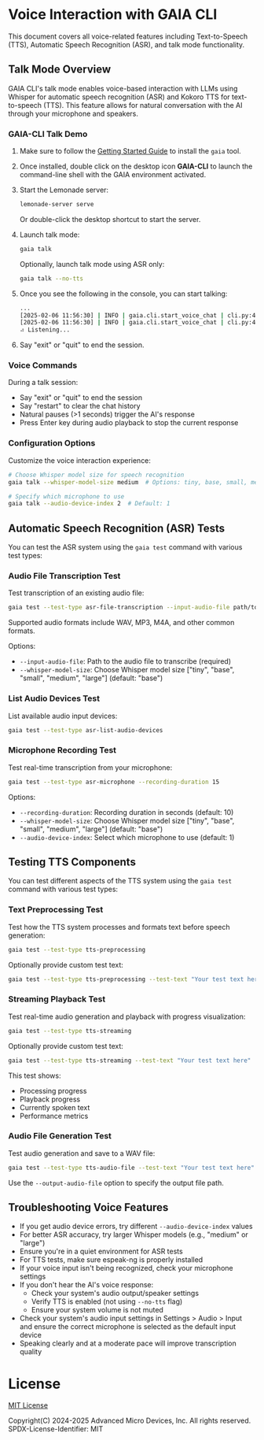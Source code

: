 # Voice Interaction with GAIA CLI

This document covers all voice-related features including Text-to-Speech (TTS), Automatic Speech Recognition (ASR), and talk mode functionality.

## Talk Mode Overview
GAIA CLI's talk mode enables voice-based interaction with LLMs using Whisper for automatic speech recognition (ASR) and Kokoro TTS for text-to-speech (TTS). This feature allows for natural conversation with the AI through your microphone and speakers.

### GAIA-CLI Talk Demo

1. Make sure to follow the [Getting Started Guide](../README.md#getting-started-guide) to install the `gaia` tool.

1. Once installed, double click on the desktop icon **GAIA-CLI** to launch the command-line shell with the GAIA environment activated.

1. Start the Lemonade server:
   ```bash
   lemonade-server serve
   ```
   Or double-click the desktop shortcut to start the server.

1. Launch talk mode:
   ```bash
   gaia talk
   ```
   Optionally, launch talk mode using ASR only:
   ```bash
   gaia talk --no-tts
   ```

1. Once you see the following in the console, you can start talking:
   ```bash
   ...
   [2025-02-06 11:56:30] | INFO | gaia.cli.start_voice_chat | cli.py:421 | Starting audio processing thread...
   [2025-02-06 11:56:30] | INFO | gaia.cli.start_voice_chat | cli.py:427 | Listening for voice input...
   ⠴ Listening...
   ```

1. Say "exit" or "quit" to end the session.

### Voice Commands
During a talk session:
- Say "exit" or "quit" to end the session
- Say "restart" to clear the chat history
- Natural pauses (>1 seconds) trigger the AI's response
- Press Enter key during audio playback to stop the current response

### Configuration Options
Customize the voice interaction experience:
```bash
# Choose Whisper model size for speech recognition
gaia talk --whisper-model-size medium  # Options: tiny, base, small, medium, large

# Specify which microphone to use
gaia talk --audio-device-index 2  # Default: 1
```

## Automatic Speech Recognition (ASR) Tests
You can test the ASR system using the `gaia test` command with various test types:

### Audio File Transcription Test
Test transcription of an existing audio file:
```bash
gaia test --test-type asr-file-transcription --input-audio-file path/to/audio.wav
```
Supported audio formats include WAV, MP3, M4A, and other common formats.

Options:
- `--input-audio-file`: Path to the audio file to transcribe (required)
- `--whisper-model-size`: Choose Whisper model size ["tiny", "base", "small", "medium", "large"] (default: "base")

### List Audio Devices Test
List available audio input devices:
```bash
gaia test --test-type asr-list-audio-devices
```

### Microphone Recording Test
Test real-time transcription from your microphone:
```bash
gaia test --test-type asr-microphone --recording-duration 15
```
Options:
- `--recording-duration`: Recording duration in seconds (default: 10)
- `--whisper-model-size`: Choose Whisper model size ["tiny", "base", "small", "medium", "large"] (default: "base")
- `--audio-device-index`: Select which microphone to use (default: 1)

## Testing TTS Components
You can test different aspects of the TTS system using the `gaia test` command with various test types:

### Text Preprocessing Test
Test how the TTS system processes and formats text before speech generation:

```bash
gaia test --test-type tts-preprocessing
```
Optionally provide custom test text:
```bash
gaia test --test-type tts-preprocessing --test-text "Your test text here"
```

### Streaming Playback Test
Test real-time audio generation and playback with progress visualization:
```bash
gaia test --test-type tts-streaming
```
Optionally provide custom test text:
```bash
gaia test --test-type tts-streaming --test-text "Your test text here"
```
This test shows:
- Processing progress
- Playback progress
- Currently spoken text
- Performance metrics

### Audio File Generation Test
Test audio generation and save to a WAV file:
```bash
gaia test --test-type tts-audio-file --test-text "Your test text here" --output-audio-file ./test_output.wav
```
Use the `--output-audio-file` option to specify the output file path.

## Troubleshooting Voice Features
- If you get audio device errors, try different `--audio-device-index` values
- For better ASR accuracy, try larger Whisper models (e.g., "medium" or "large")
- Ensure you're in a quiet environment for ASR tests
- For TTS tests, make sure espeak-ng is properly installed
- If your voice input isn't being recognized, check your microphone settings
- If you don't hear the AI's voice response:
  - Check your system's audio output/speaker settings
  - Verify TTS is enabled (not using `--no-tts` flag)
  - Ensure your system volume is not muted
- Check your system's audio input settings in Settings > Audio > Input and ensure the correct microphone is selected as the default input device
- Speaking clearly and at a moderate pace will improve transcription quality

# License

[MIT License](../LICENSE.md)

Copyright(C) 2024-2025 Advanced Micro Devices, Inc. All rights reserved.
SPDX-License-Identifier: MIT